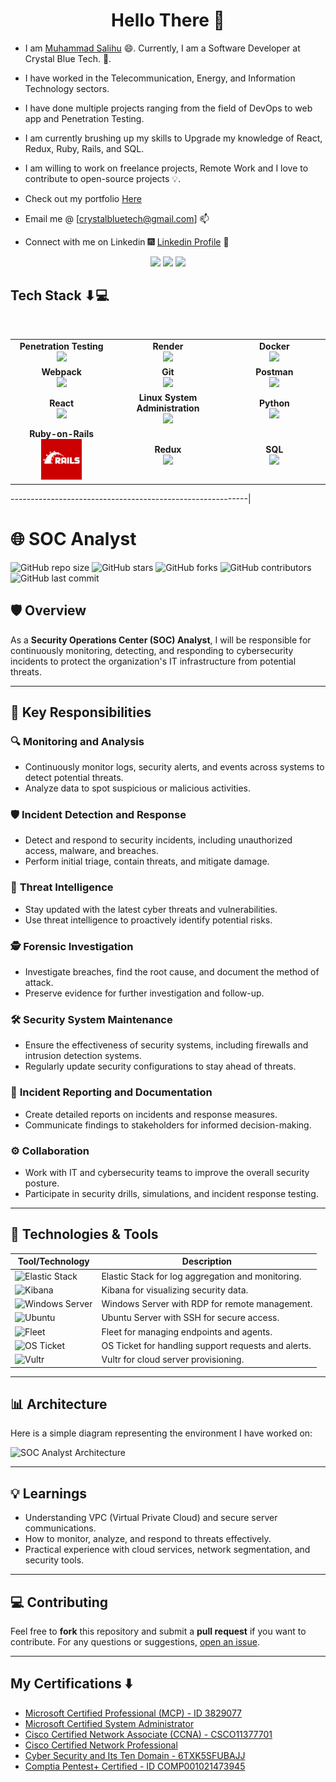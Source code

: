 <h1 align="center"> Hello There 👋 </h1>

* I am [Muhammad Salihu](https://www.linkedin.com/in/msalyhu)  😄. Currently, I am a Software Developer at Crystal Blue Tech. 🔭.

* I have worked in the Telecommunication, Energy, and Information Technology sectors.

* I have done multiple projects ranging from the field of DevOps to web app and Penetration Testing.

* I am currently brushing up my skills to Upgrade my knowledge of React, Redux, Ruby, Rails, and SQL.

* I am willing to work on freelance projects, Remote Work and I love to contribute to open-source projects 💡.

* Check out my portfolio  [Here](https://mohashyne.github.io/MSalyhu_portfolio/dist) 
* Email me @ [crystalbluetech@gmail.com] 📫
* Connect with me on Linkedin 🎆 [Linkedin Profile](https://www.linkedin.com/in/msalyhu/) 🎇



<p align="center">
  <img height="50%" width="auto" src ="https://github-readme-stats.vercel.app/api?username=mohashyne&show_icons=true&count_private=true&theme=darcula&hide_border=true&hide=issues,contribs&bg_color=00000000">
  <img height="50%" width="auto" src ="https://github-readme-stats.vercel.app/api/top-langs/?username=mohashyne&layout=compact&hide_border=true&theme=darcula&bg_color=00000000&langs_count=6&hide=jupyter%20notebook,tex,css,php">
  <img src ="https://github-readme-streak-stats.herokuapp.com?user=mohashyne&theme=darcula&hide_border=true&background=FFFFFF00">
</p>



## Tech Stack ⬇💻

<br>
<table>
<tbody>
 <tr>
<td align="center" width="20%">
<span><b><center>Penetration Testing</center></b></span> 
<img height=60px src="https://comptiacdn.azureedge.net/webcontent/images/default-source/siteicons/logopentestplus.svg?sfvrsn=ba95d8d6_10"> 
</td>

<td align="center" width="20%">
<span><b><center>Render</center></b></span> 
<img height=60px src="https://www.altcademy.com/blog/content/images/2022/08/in-less-than-10-minutes.png"> 
</td>

<td align="center" width="20%">
<span><b><center>Docker</center></b></span> 
<img height=60px src="https://encrypted-tbn0.gstatic.com/images?q=tbn%3AANd9GcTApU_6Eg4oWx3NMhLifHmNEkxjeMxfd3oGUA&usqp=CAU"> 
</td>
</tr>

<tr>
<td align="center" width="20%">
<span><b><center>Webpack</center></b></span> 
<img height=65px src="https://raw.githubusercontent.com/webpack/media/master/logo/icon-square-big.png"> 
</td>

<td align="center" width="20%">
<span><b><center>Git</center></b></span> 
<img height=65px src="https://git-scm.com/images/logos/downloads/Git-Logo-2Color.png"> 
</td>

<td align="center" width="20%">
<span><b><center>Postman</center></b></span> 
<img height=65px src="https://www.vhv.rs/dpng/d/571-5718602_transparent-ubuntu-logo-png-logo-postman-icon-png.png"> 
</td>
</tr>

<tr>
<td align="center" width="20%">
<span><b><center>React</center></b></span> 
<img height=65px src="https://upload.wikimedia.org/wikipedia/commons/a/a7/React-icon.svg"> 
</td>

<td align="center" width="20%">
<span><b><center>Linux System Administration</center></b></span> 
<img height=65px src="https://upload.wikimedia.org/wikipedia/commons/a/af/Tux.png"> 
</td>



<td align="center" width="20%">
<span><b><center>Python</center></b></span> 
<img height=65px src="https://www.python.org/static/community_logos/python-logo.png"> 
</td>
</tr>

<tr>
<td align="center" width="20%">
<span><b><center>Ruby-on-Rails</center></b></span> 
<img height=65px src="https://raw.githubusercontent.com/github/explore/80688e429a7d4ef2fca1e82350fe8e3517d3494d/topics/rails/rails.png"> 
</td>

<td align="center" width="20%">
<span><b><center>Redux</center></b></span> 
<img height=65px src="https://d33wubrfki0l68.cloudfront.net/45ed46a4aa7300c35494e9fc23ff4c1f61f62ab7/b7c39/static/redux_logo_2-24410881e63c96340db17ec232dfd1bf.png"> 
</td>

<td align="center" width="20%">
<span><b><center>SQL</center></b></span> 
<img height=65px src="https://i0.wp.com/www.complexsql.com/wp-content/uploads/2017/01/sql-logo.jpg?ssl=1"> 
</td>
</tr>

</tbody>
</table>

-----------------------------------------------------------|
# 🌐 SOC Analyst

![GitHub repo size](https://img.shields.io/github/repo-size/your-username/your-repo-name)
![GitHub stars](https://img.shields.io/github/stars/your-username/your-repo-name?style=social)
![GitHub forks](https://img.shields.io/github/forks/your-username/your-repo-name?style=social)
![GitHub contributors](https://img.shields.io/github/contributors/your-username/your-repo-name)
![GitHub last commit](https://img.shields.io/github/last-commit/your-username/your-repo-name)

## 🛡️ Overview

As a **Security Operations Center (SOC) Analyst**, I will be responsible for continuously monitoring, detecting, and responding to cybersecurity incidents to protect the organization's IT infrastructure from potential threats.

---

## 🚀 Key Responsibilities

### 🔍 **Monitoring and Analysis**
- Continuously monitor logs, security alerts, and events across systems to detect potential threats.
- Analyze data to spot suspicious or malicious activities.

### 🛡️ **Incident Detection and Response**
- Detect and respond to security incidents, including unauthorized access, malware, and breaches.
- Perform initial triage, contain threats, and mitigate damage.

### 🧠 **Threat Intelligence**
- Stay updated with the latest cyber threats and vulnerabilities.
- Use threat intelligence to proactively identify potential risks.

### 🕵️ **Forensic Investigation**
- Investigate breaches, find the root cause, and document the method of attack.
- Preserve evidence for further investigation and follow-up.

### 🛠️ **Security System Maintenance**
- Ensure the effectiveness of security systems, including firewalls and intrusion detection systems.
- Regularly update security configurations to stay ahead of threats.

### 🚨 **Incident Reporting and Documentation**
- Create detailed reports on incidents and response measures.
- Communicate findings to stakeholders for informed decision-making.

### ⚙️ **Collaboration**
- Work with IT and cybersecurity teams to improve the overall security posture.
- Participate in security drills, simulations, and incident response testing.

---

## 🔧 Technologies & Tools

| Tool/Technology    | Description                                                                 |
|--------------------|-----------------------------------------------------------------------------|
| ![Elastic Stack](https://img.shields.io/badge/Elastic%20Stack-ffaa33?logo=elasticsearch&logoColor=white) | Elastic Stack for log aggregation and monitoring. |
| ![Kibana](https://img.shields.io/badge/Kibana-005571?logo=kibana&logoColor=white)                | Kibana for visualizing security data.              |
| ![Windows Server](https://img.shields.io/badge/Windows%20Server-0078d4?logo=windows&logoColor=white) | Windows Server with RDP for remote management.     |
| ![Ubuntu](https://img.shields.io/badge/Ubuntu-E95420?logo=ubuntu&logoColor=white)                | Ubuntu Server with SSH for secure access.          |
| ![Fleet](https://img.shields.io/badge/Fleet-00c853?logo=fleet&logoColor=white)                   | Fleet for managing endpoints and agents.           |
| ![OS Ticket](https://img.shields.io/badge/OS%20Ticket-f39c12?logo=os-ticket&logoColor=white)     | OS Ticket for handling support requests and alerts.|
| ![Vultr](https://img.shields.io/badge/Vultr-007bff?logo=vultr&logoColor=white)                   | Vultr for cloud server provisioning.               |

---

## 📊 Architecture

Here is a simple diagram representing the environment I have worked on:

![SOC Analyst Architecture](https://drive.google.com/file/d/1QwWe2EdTNhF5jLPcPG174jduhWXmOdoO/view?usp=drive_link)

---

## 💡 Learnings

- Understanding VPC (Virtual Private Cloud) and secure server communications.
- How to monitor, analyze, and respond to threats effectively.
- Practical experience with cloud services, network segmentation, and security tools.

---

## 💻 Contributing

Feel free to **fork** this repository and submit a **pull request** if you want to contribute. For any questions or suggestions, [open an issue](https://github.com/your-username/your-repo-name/issues).

---


## My Certifications ⬇️

- [Microsoft Certified Professional (MCP) - ID 3829077](https://mcp.microsoft.com/Home.html)
- [Microsoft Certified System Administrator ](https://mcp.microsoft.com/Home.html)
- [Cisco Certified Network Associate (CCNA) - CSCO11377701](https://www.cisco.com/c/en/us/training-events/training-certifications/certifications.html)
- [Cisco Certified Network Professional ](https://www.cisco.com/c/en/us/training-events/training-certifications/certifications.html)
- [Cyber Security and Its Ten Domain  - 6TXK5SFUBAJJ ](https://www.coursera.org/account/accomplishments/verify/6TXK5SFUBAJJ?utm_source=link&utm_medium=certificate&utm_content=cert_image&utm_campaign=sharing_cta&utm_product=course)
- [Comptia Pentest+ Certified - ID COMP001021473945](https://www.comptia.org/certifications/pentest)

